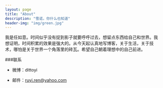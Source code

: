 ```yaml
---
layout: page
title: "About"
description: "雪诺，你什么也知道"
header-img: "img/green.jpg"
---
```



我是任如意。时间似乎没有捉到影子就要呼呼过去，想留点东西给自己和世界。我想证明，时间积累的效果是强大的。从今天起认真地写博客，关于生活，关于技术，哪怕是关于世界一个角落里的砖瓦。希望自己朝着理想中的自己前进。


###联系

- 微博：dittoyi

- 邮件：ruyi.ren@yahoo.com







